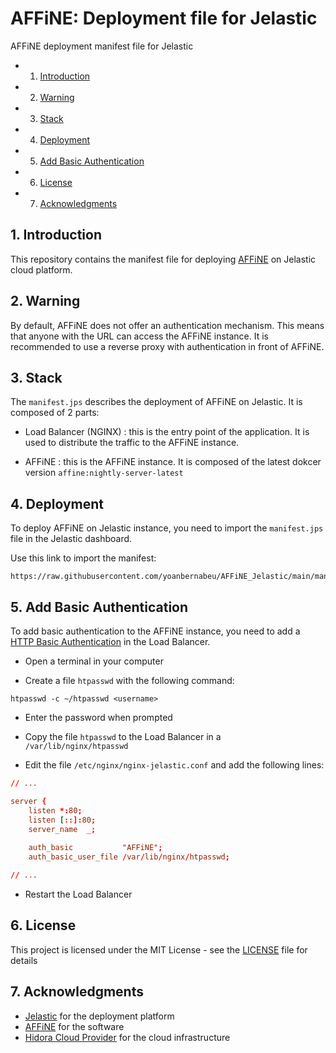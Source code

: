 # AFFiNE: Deployment file for Jelastic
AFFiNE deployment manifest file for Jelastic

<!-- vscode-markdown-toc -->
* 1. [Introduction](#Introduction)
* 2. [Warning](#Warning)
* 3. [Stack](#Stack)
* 4. [Deployment](#Deployment)
* 5. [Add Basic Authentication](#AddBasicAuthentication)
* 6. [License](#License)
* 7. [Acknowledgments](#Acknowledgments)

<!-- vscode-markdown-toc-config
	numbering=true
	autoSave=true
	/vscode-markdown-toc-config -->
<!-- /vscode-markdown-toc -->

##  1. <a name='Introduction'></a>Introduction

This repository contains the manifest file for deploying [AFFiNE](https://affine.pro/) on Jelastic cloud platform.

##  2. <a name='Warning'></a>Warning

By default, AFFiNE does not offer an authentication mechanism. This means that anyone with the URL can access the AFFiNE instance. It is recommended to use a reverse proxy with authentication in front of AFFiNE.

##  3. <a name='Stack'></a>Stack

The `manifest.jps` describes the deployment of AFFiNE on Jelastic. It is composed of 2 parts:

- Load Balancer (NGINX) : this is the entry point of the application. It is used to distribute the traffic to the AFFiNE instance.

- AFFiNE : this is the AFFiNE instance. It is composed of the latest dokcer version `affine:nightly-server-latest`

##  4. <a name='Deployment'></a>Deployment

To deploy AFFiNE on Jelastic instance, you need to import the `manifest.jps` file in the Jelastic dashboard.

Use this link to import the manifest:

```
https://raw.githubusercontent.com/yoanbernabeu/AFFiNE_Jelastic/main/manifest.jps
```

##  5. <a name='AddBasicAuthentication'></a>Add Basic Authentication

To add basic authentication to the AFFiNE instance, you need to add a [HTTP Basic Authentication](https://docs.nginx.com/nginx/admin-guide/security-controls/configuring-http-basic-authentication/) in the Load Balancer.

* Open a terminal in your computer

* Create a file `htpasswd` with the following command:

```
htpasswd -c ~/htpasswd <username>
```

* Enter the password when prompted

* Copy the file `htpasswd` to the Load Balancer in a `/var/lib/nginx/htpasswd`

* Edit the file `/etc/nginx/nginx-jelastic.conf` and add the following lines:

```conf
// ...

server {
    listen *:80;
    listen [::]:80;
    server_name  _;
				
    auth_basic           "AFFiNE";
    auth_basic_user_file /var/lib/nginx/htpasswd; 				

// ...
```

* Restart the Load Balancer

##  6. <a name='License'></a>License

This project is licensed under the MIT License - see the [LICENSE](LICENSE) file for details

##  7. <a name='Acknowledgments'></a>Acknowledgments

* [Jelastic](https://jelastic.com/) for the deployment platform
* [AFFiNE](https://affine.pro/) for the software
* [Hidora Cloud Provider](https://www.hidora.io/) for the cloud infrastructure